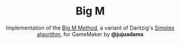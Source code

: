 <h1 align="center">Big M</h1>

<p align="center">Implementation of the <a href="https://www.youtube.com/watch?v=upgpVkAkFkQ">Big M Method</a>, a variant of Dantzig's <a href="https://optimization.cbe.cornell.edu/index.php?title=Simplex_algorithm">Simplex algorithm</a>, for GameMaker by <b>@jujuadams</b></p>
